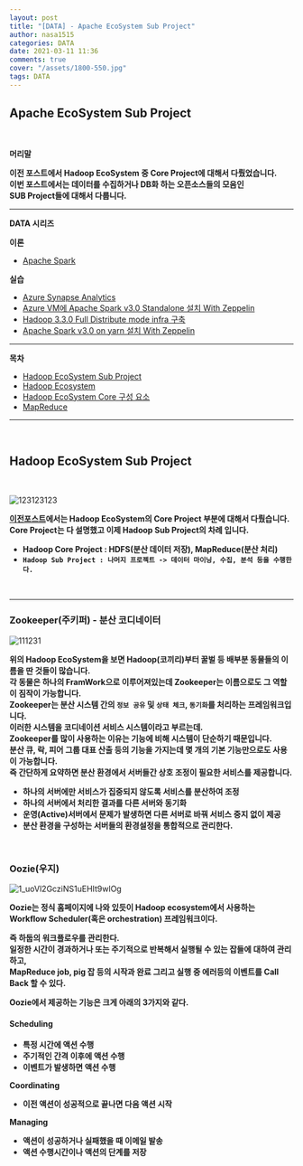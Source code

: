 ```yaml
---
layout: post
title: "[DATA] - Apache EcoSystem Sub Project"
author: nasa1515
categories: DATA
date: 2021-03-11 11:36
comments: true
cover: "/assets/1800-550.jpg"
tags: DATA
---
```




## **Apache EcoSystem Sub Project**


<br/>

**머리말**  

**이전 포스트에서 Hadoop EcoSystem 중 Core Project에 대해서 다뤘었습니다.**   
**이번 포스트에서는 데이터를 수집하거나 DB화 하는 오픈소스들의 모음인**  
**SUB Project들에 대해서 다룹니다.**  




  


 
---

**DATA 시리즈**

**이론**



 - [Apache Spark](https://nasa1515.github.io/data/2021/03/03/spark.html)


**실습** 

 - [Azure Synapse Analytics](https://nasa1515.github.io/data/2021/02/25/azure-synapse.html)
 - [Azure VM에 Apache Spark v3.0 Standalone 설치 With Zeppelin](https://nasa1515.github.io/data/2021/03/04/Spark2.html)
 - [Hadoop 3.3.0 Full Distribute mode infra 구축](https://nasa1515.github.io/data/2021/03/08/hadoop.html)
 - [Apache Spark v3.0 on yarn 설치 With Zeppelin](https://nasa1515.github.io/data/2021/03/10/spark-yarn.html)

---



**목차**


- [Hadoop EcoSystem Sub Project](#a1)
- [Hadoop Ecosystem](#a2)
- [Hadoop EcoSystem Core 구성 요소](#a3)
- [MapReduce](#a4)

--- 

<br/>

## **Hadoop EcoSystem Sub Project**   <a name="a1"></a>  

<br/>

![123123123](https://user-images.githubusercontent.com/69498804/110749647-be9a2880-8284-11eb-81ba-ab6f7a2e6dc1.png)





**[이전포스트](https://nasa1515.github.io/data/2021/03/11/hadoop.html#a4)에서는 Hadoop EcoSystem의 Core Project 부분에 대해서 다뤘습니다.**  
**Core Project는 다 설명했고 이제 Hadoop Sub Project의 차례 입니다.** 

* **Hadoop Core Project : HDFS(분산 데이터 저장), MapReduce(분산 처리)**
* **``Hadoop Sub Project : 나머지 프로젝트 -> 데이터 마이닝, 수집, 분석 등을 수행한다.``**



<br/>

---

### **Zookeeper(주키퍼) - 분산 코디네이터**


![111231](https://user-images.githubusercontent.com/69498804/111092196-b984f400-8578-11eb-9c77-727e7c82d5ae.jpg)


**위의 Hadoop EcoSystem을 보면 Hadoop(코끼리)부터 꿀벌 등 배부분 동물들의 이름을 딴 것들이 많습니다.**  
**각 동물은 하나의 FramWork으로 이루어져있는데 Zookeeper는 이름으로도 그 역할이 짐작이 가능합니다.**  
**Zookeeper는 분산 시스템 간의 ``정보 공유`` 및 ``상태 체크``, ``동기화``를 처리하는 프레임워크입니다.**  
**이러한 시스템을 코디네이션 서비스 시스템이라고 부르는데.**  
**Zookeeper를 많이 사용하는 이유는 기능에 비해 시스템이 단순하기 때문입니다.**  
**분산 큐, 락, 피어 그룹 대표 산출 등의 기능을 가지는데 몇 개의 기본 기능만으로도 사용이 가능합니다.**  
**즉 간단하게 요약하면 분산 환경에서 서버들간 상호 조정이 필요한 서비스를 제공합니다.**  

*   **하나의 서버에만 서비스가 집중되지 않도록 서비스를 분산하여 조정**  
* **하나의 서버에서 처리한 결과를 다른 서버와 동기화**
* **운영(Active)서버에서 문제가 발생하면 다른 서버로 바꿔 서비스 중지 없이 제공**  
* **분산 환경을 구성하는 서버들의 환경설정을 통합적으로 관리한다.**  


<br/>

### **Oozie(우지)**  

![1_uoVl2GcziNS1uEHIt9wlOg](https://user-images.githubusercontent.com/69498804/111094519-cf95b300-857e-11eb-8c6e-7c31ab91b513.png)


**Oozie는 정식 홈페이지에 나와 있듯이 Hadoop ecosystem에서 사용하는 Workflow Scheduler(혹은 orchestration) 프레임워크이다.**

**즉 하둡의 워크플로우를 관리한다.**  
**일정한 시간이 경과하거나 또는 주기적으로 반복해서 실행될 수 있는 잡들에 대하여 관리하고,**  
**MapReduce job, pig 잡 등의 시작과 완료 그리고 실행 중 에러등의 이벤트를 Call Back 할 수 있다.**

**Oozie에서 제공하는 기능은 크게 아래의 3가지와 같다.**

#### **Scheduling**

* **특정 시간에 액션 수행**
* **주기적인 간격 이후에 액션 수행**
* **이벤트가 발생하면 액션 수행**

**Coordinating**

* **이전 액션이 성공적으로 끝나면 다음 액션 시작**

**Managing**

* **액션이 성공하거나 실패했을 때 이메일 발송**
* **액션 수행시간이나 액션의 단계를 저장**

